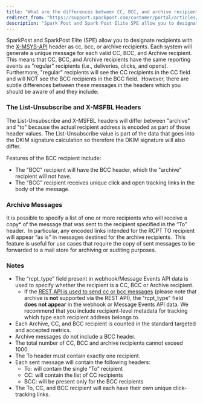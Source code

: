 ```yaml
---
title: "What are the differences between CC, BCC, and archive recipients?"
redirect_from: "https://support.sparkpost.com/customer/portal/articles/2164371-what-are-the-differences-between-cc-bcc-and-archive-recipients-"
description: "Spark Post and Spark Post Elite SPE allow you to designate recipients with the X MSYS API header as cc bcc or archive recipients Each system will generate a unique message for each valid CC BCC and Archive recipient This means that CC BCC and Archive recipients have the same..."
---
```


SparkPost and SparkPost Elite (SPE) allow you to designate recipients with the [X-MSYS-API](https://www.sparkpost.com/api?_ga=1.151140537.1033930248.1481562971#/reference/smtp-api) header as cc, bcc, or archive recipients. Each system will generate a unique message for each valid CC, BCC, and Archive recipient.  This means that CC, BCC, and Archive recipients have the same reporting events as "regular" recipients (i.e., deliveries, clicks, and opens).  Furthermore, "regular" recipients will see the CC recipients in the CC field and will NOT see the BCC recipients in the BCC field.  However, there are subtle differences between these messages in the headers which you should be aware of and they include:

 ### The List-Unsubscribe and X-MSFBL Headers 

The List-Unsubscribe and X-MSFBL headers will differ between "archive" and "to" because the actual recipient address is encoded as part of those header values. The List-Unsubscribe value is part of the data that goes into the DKIM signature calculation so therefore the DKIM signature will also differ.

Features of the BCC recipient include:

*   The "BCC" recipient will have the BCC header, which the "archive" recipient will not have.
*   The "BCC" recipient receives unique click and open tracking links in the body of the message.

 ### Archive Messages 

It is possible to specify a list of one or more recipients who will receive a copy* of the message that was sent to the recipient specified in the “To” header.  In particular, any encoded links intended for the RCPT TO recipient will appear “as is” in messages destined for the archive recipients.  This feature is useful for use cases that require the copy of sent messages to be forwarded to a mail store for archiving or auditing purposes.

 ### Notes 

*   The “rcpt_type” field present in webhook/Message Events API data is used to specify whether the recipient is a CC, BCC or Archive recipient.
    *   If the [REST API is used to send cc or bcc messages](https://support.sparkpost.com/customer/portal/articles/2432290) (please note that archive is **not** supported via the REST API), the "rcpt_type" field **does not appear**            in the webhook or Message Events API data. We recommend that you include recipient-level metadata for tracking which type each recipient address belongs to.
*   Each Archive, CC, and BCC recipient is counted in the standard targeted and accepted metrics.
*   Archive messages do not include a BCC header.
*   The total number of CC, BCC and archive recipients cannot exceed 1000.
*   The To header must contain exactly one recipient.
*   Each sent message will contain the following headers:
    *   To: will contain the single “To” recipient
    *   CC: will contain the list of CC recipients
    *   BCC: will be present only for the BCC recipients
*   The To, CC, and BCC recipient will each have their own unique click-tracking links.